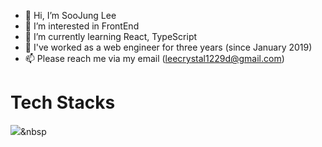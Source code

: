 - 👋 Hi, I’m SooJung Lee
- 👀 I’m interested in FrontEnd
- 🌱 I’m currently learning React, TypeScript
- 💞️ I've worked as a web engineer for three years (since January 2019)
- 📫 Please reach me via my email (leecrystal1229d@gmail.com)
# Tech Stacks
<img src="https://img.shields.io/badge/Python-3766AB?style=flat-square&logo=Python&logoColor=#F7DF1E"/></a>&nbsp

<!---
crystal1229d/crystal1229d is a ✨ special ✨ repository because its `README.md` (this file) appears on your GitHub profile.
You can click the Preview link to take a look at your changes.
--->
